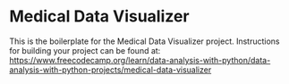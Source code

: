 # Medical Data Visualizer

This is the boilerplate for the Medical Data Visualizer project. Instructions for building your project can be found at:
https://www.freecodecamp.org/learn/data-analysis-with-python/data-analysis-with-python-projects/medical-data-visualizer
